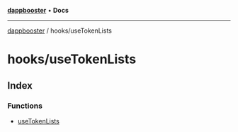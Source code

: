 [**dappbooster**](../../README.md) • **Docs**

***

[dappbooster](../../modules.md) / hooks/useTokenLists

# hooks/useTokenLists

## Index

### Functions

- [useTokenLists](functions/useTokenLists.md)
